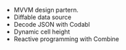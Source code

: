 * MVVM design partern. 
* Diffable data source
* Decode JSON with Codabl
* Dynamic cell height
* Reactive programming with Combine